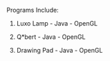 Programs Include:

1. Luxo Lamp - Java - OpenGL

2. Q*bert - Java - OpenGL

3. Drawing Pad - Java - OpenGL